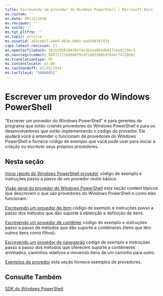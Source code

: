 ```yaml
---
title: Escrevendo um provedor do Windows PowerShell | Microsoft Docs
ms.custom: ''
ms.date: 09/13/2016
ms.reviewer: ''
ms.suite: ''
ms.tgt_pltfrm: ''
ms.topic: article
ms.assetid: a54ce657-e0e0-4b3e-b9dc-aed39876f933
caps.latest.revision: 11
ms.openlocfilehash: 58252956184703fdcdb3aa9b1db617c6e91294c1
ms.sourcegitcommit: b6871f21bd666f9cd71dd336bb3f844cf472b56c
ms.translationtype: MT
ms.contentlocale: pt-BR
ms.lasthandoff: 02/03/2019
ms.locfileid: "56860052"
---
```

# <a name="writing-a-windows-powershell-provider"></a>Escrever um provedor do Windows PowerShell

"Escrever um provedor do Windows PowerShell" é para gerentes de programa que estão criando provedores do Windows PowerShell e para os desenvolvedores que estão implementando o código do provedor. Ele ajudará você a entender o funcionam de provedores do Windows PowerShell e fornece código de exemplo que você pode usar para iniciar a criação ou escrever seus próprios provedores.

## <a name="in-this-section"></a>Nesta seção

[Início rápido do Windows PowerShell provedor](./windows-powershell-provider-quickstart.md) código de exemplo e instruções passo a passo de um provedor muito básica.

[Visão geral do provedor do Windows PowerShell](./windows-powershell-provider-overview.md) esta seção contém tópicos que descrevem o que são provedores do Windows PowerShell e como eles funcionam.

[Escrevendo um provedor de item](./writing-an-item-provider.md) código de exemplo e instruções passo a passo dos métodos que dão suporte à obtenção e definição de itens.

[Escrevendo um provedor de contêiner](./writing-a-container-provider.md) código de exemplo e instruções passo a passo de métodos que dão suporte a contêineres (itens que têm outros itens como filhos).

[Escrevendo um provedor de navegação](./writing-a-navigation-provider.md) código de exemplo e instruções passo a passo dos métodos que oferecem suporte a contêineres aninhados, caminhos relativos e movendo itens de um caminho para outro.

[Exemplos de provedor](./provider-samples.md) esta seção fornece exemplos de provedores.

## <a name="see-also"></a>Consulte Também

[SDK do Windows PowerShell](../windows-powershell-reference.md)